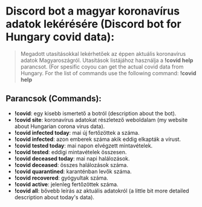 # Discord bot a magyar koronavírus adatok lekérésére (Discord bot for Hungary covid data):

> Megadott utasításokkal lekérhetőek az éppen aktuális koronavírus adatok Magyaroszágról. Utasítások listájához használja a **!covid help** parancsot. (For spesific coyou can get the actual covid data from Hungary. For the list of commands use the following command: **!covid help**

## Parancsok (Commands):
   * **!covid**: egy kisebb ismertető a botról (description about the bot).
   * **!covid site**: koronavírus adatokat részletező weboldalam (my website about Hungarian corona virus data).
   * **!covid infected today**: mai új fertőzöttek a száma.
   * **!covid infected**: azon emberek száma akik eddig elkapták a vírust.
   * **!covid tested today**: mai napon elvégzett mintavételek.
   * **!covid tested**: eddigi mintavételek összesen.
   * **!covid deceased today**: mai napi halálozások.
   * **!covid deceased**: összes halálozások száma.
   * **!covid quarantined**: karanténban levők száma.
   * **!covid recovered**: gyógyultak száma.
   * **!covid active**: jelenleg fertőzöttek száma.
   * **!covid all**: bővebb leírás az aktuális adatokról (a little bit more detailed description about today's data).